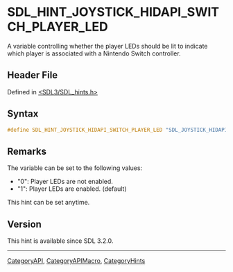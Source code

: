 # SDL_HINT_JOYSTICK_HIDAPI_SWITCH_PLAYER_LED

A variable controlling whether the player LEDs should be lit to indicate which player is associated with a Nintendo Switch controller.

## Header File

Defined in [<SDL3/SDL_hints.h>](https://github.com/libsdl-org/SDL/blob/main/include/SDL3/SDL_hints.h)

## Syntax

```c
#define SDL_HINT_JOYSTICK_HIDAPI_SWITCH_PLAYER_LED "SDL_JOYSTICK_HIDAPI_SWITCH_PLAYER_LED"
```

## Remarks

The variable can be set to the following values:

- "0": Player LEDs are not enabled.
- "1": Player LEDs are enabled. (default)

This hint can be set anytime.

## Version

This hint is available since SDL 3.2.0.

----
[CategoryAPI](CategoryAPI), [CategoryAPIMacro](CategoryAPIMacro), [CategoryHints](CategoryHints)

